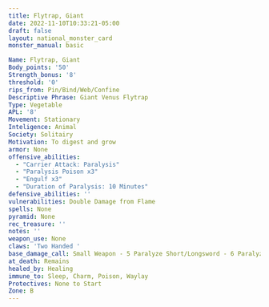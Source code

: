 ```yaml
---
title: Flytrap, Giant
date: 2022-11-10T10:33:21-05:00
draft: false
layout: national_monster_card
monster_manual: basic

Name: Flytrap, Giant
Body_points: '50'
Strength_bonus: '8'
threshold: '0'
rips_from: Pin/Bind/Web/Confine
Descriptive Phrase: Giant Venus Flytrap
Type: Vegetable
APL: '8'
Movement: Stationary
Inteligence: Animal
Society: Solitairy
Motivation: To digest and grow
armor: None
offensive_abilities: 
  - "Carrier Attack: Paralysis" 
  - "Paralysis Poison x3"
  - "Engulf x3"
  - "Duration of Paralysis: 10 Minutes"
defensive_abilities: ''
vulnerabilities: Double Damage from Flame
spells: None
pyramid: None
rec_treasure: ''
notes: ''
weapon_use: None
claws: 'Two Handed '
base_damage_call: Small Weapon - 5 Paralyze Short/Longsword - 6 Paralyze Two Handed - 11 Paralyze
at_death: Remains
healed_by: Healing
immune_to: Sleep, Charm, Poison, Waylay
Protectives: None to Start
Zone: B
---
```

